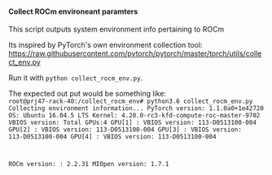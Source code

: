 #### Collect ROCm environeant paramters

This script outputs system environment info pertaining to ROCm

Its inspired by PyTorch's own environment collection tool:
https://raw.githubusercontent.com/pytorch/pytorch/master/torch/utils/collect_env.py

Run it with `python collect_rocm_env.py`.

The expected out put would be something like:
<code>
root@prj47-rack-40:/collect_rocm_env# python3.6 collect_rocm_env.py
Collecting environment information...
PyTorch version: 1.1.0a0+1e42720
OS: Ubuntu 16.04.5 LTS
Kernel: 4.20.0-rc3-kfd-compute-roc-master-9702
VBIOS version:
        Total GPUs:4
        GPU[1]          : VBIOS version: 113-D0513100-004
        GPU[2]          : VBIOS version: 113-D0513100-004
        GPU[3]          : VBIOS version: 113-D0513100-004
        GPU[4]          : VBIOS version: 113-D0513100-004

ROCm version: : 2.2.31
MIOpen version: 1.7.1

